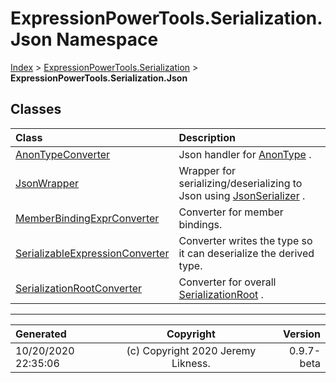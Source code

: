﻿# ExpressionPowerTools.Serialization.Json Namespace

[Index](../index.md) > [ExpressionPowerTools.Serialization](ExpressionPowerTools.Serialization.a.md) > **ExpressionPowerTools.Serialization.Json**

## Classes

| Class | Description |
| :-- | :-- |
| [AnonTypeConverter](ExpressionPowerTools.Serialization.Json.AnonTypeConverter.cs.md) | Json handler for [AnonType](ExpressionPowerTools.Serialization.Serializers.AnonType.cs.md) . |
| [JsonWrapper](ExpressionPowerTools.Serialization.Json.JsonWrapper.cs.md) | Wrapper for serializing/deserializing to Json using [JsonSerializer](https://docs.microsoft.com/dotnet/api/system.text.json.jsonserializer) . |
| [MemberBindingExprConverter](ExpressionPowerTools.Serialization.Json.MemberBindingExprConverter.cs.md) | Converter for member bindings. |
| [SerializableExpressionConverter](ExpressionPowerTools.Serialization.Json.SerializableExpressionConverter.cs.md) | Converter writes the type so it can deserialize the derived type. |
| [SerializationRootConverter](ExpressionPowerTools.Serialization.Json.SerializationRootConverter.cs.md) | Converter for overall [SerializationRoot](ExpressionPowerTools.Serialization.Serializers.SerializationRoot.cs.md) . |


---

| Generated | Copyright | Version |
| :-- | :-: | --: |
| 10/20/2020 22:35:06 | (c) Copyright 2020 Jeremy Likness. | 0.9.7-beta |
